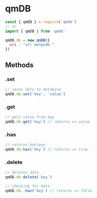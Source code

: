 # qmDB

```js
const { qmDB } = require('qmdb')
// or
import { qmDB } from 'qmdb'
```


```js
qmDB.db = new qmDB({
  uri : "url mongodb "
})


```


## Methods


### .set

```js
// saves data to database
qmDB.db.set('key', 'value')
```

### .get

```js
// gets value from key
qmDB.db.get('key') // returns => value
```

### .has

```js
// returns boolean
qmDB.db.has('key') // returns => true
```

### .delete

```js
// deletes data
qmDB.db.delete('key')

// checking for data
qmDB.db..has('key') // returns => false
```

